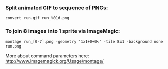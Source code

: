 ### Split animated GIF to sequence of PNGs:

```
convert run.gif run_%01d.png
```

### To join 8 images into 1 sprite via ImageMagic:

```
montage run_[0-7].png -geometry '1x1+0+0<' -tile 8x1 -background none run.png
```

More about command parameters here: http://www.imagemagick.org/Usage/montage/
